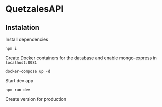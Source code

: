 # QuetzalesAPI

Instalation
--------------

Install dependencies
```
npm i
```

Create Docker containers for the database and enable mongo-express in `localhost:8081`

```
docker-compose up -d
```

Start dev app

```
npm run dev
```
Create version for production